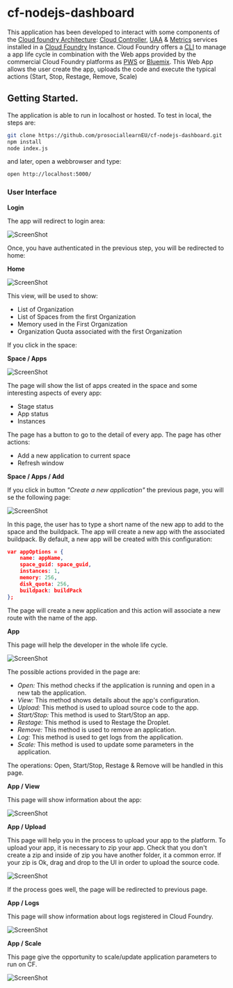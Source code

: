 # cf-nodejs-dashboard

This application has been developed to interact with some components of the <a href="https://docs.cloudfoundry.org/concepts/architecture/" target="_blank">Cloud foundry Architecture</a>: <a href="https://docs.cloudfoundry.org/concepts/architecture/cloud-controller.html" target="_blank">Cloud Controller</a>, <a href="https://docs.cloudfoundry.org/concepts/architecture/uaa.html" target="_blank">UAA</a> & <a href="https://docs.pivotal.io/pivotalcf/devguide/deploy-apps/streaming-logs.html" target="_blank">Metrics</a> services installed in a <a href="https://www.cloudfoundry.org/" target="_blank">Cloud Foundry</a> Instance. Cloud Foundry offers a <a href="https://github.com/cloudfoundry/cli" target="_blank">CLI</a> to manage a app life cycle in combination with the Web apps provided by the commercial Cloud Foundry platforms as <a href="https://run.pivotal.io/" target="_blank">PWS</a> or <a href="https://console.ng.bluemix.net/" target="_blank">Bluemix</a>. This Web App allows the user create the app, uploads the code and execute the typical actions (Start, Stop, Restage, Remove, Scale)

## Getting Started.

The application is able to run in localhost or hosted. To test in local, the steps are:

``` bash
git clone https://github.com/prosociallearnEU/cf-nodejs-dashboard.git
npm install
node index.js
```

and later, open a webbrowser and type:

``` bash
open http://localhost:5000/
```

### User Interface

**Login**

The app will redirect to login area:

![ScreenShot](https://raw.githubusercontent.com/prosociallearnEU/cf-nodejs-dashboard/master/docs/screenshots/login.png)

Once, you have authenticated in the previous step, you will be redirected to home:

**Home**

![ScreenShot](https://raw.githubusercontent.com/prosociallearnEU/cf-nodejs-dashboard/master/docs/screenshots/home.png)

This view, will be used to show:

* List of Organization
* List of Spaces from the first Organization
* Memory used in the First Organization
* Organization Quota associated with the first Organization

If you click in the space:

**Space / Apps**

![ScreenShot](https://raw.githubusercontent.com/prosociallearnEU/cf-nodejs-dashboard/master/docs/screenshots/spaceApps.png)

The page will show the list of apps created in the space and some interesting aspects of every app:

* Stage status
* App status
* Instances

The page has a button to go to the detail of every app. The page has other actions:

* Add a new application to current space
* Refresh window

**Space / Apps / Add**

If you click in button *"Create a new application"* the previous page, you will se the following page:

![ScreenShot](https://raw.githubusercontent.com/prosociallearnEU/cf-nodejs-dashboard/master/docs/screenshots/createApp.png)

In this page, the user has to type a short name of the new app to add to the space and the buildpack. The app will create a new app with the associated buildpack. By default, a new app will be created with this configuration:

``` json
var appOptions = {
    name: appName,
    space_guid: space_guid,
    instances: 1,
    memory: 256,
    disk_quota: 256,
    buildpack: buildPack
};
```

The page will create a new application and this action will associate a new route with the name of the app.

**App**

This page will help the developer in the whole life cycle.

![ScreenShot](https://raw.githubusercontent.com/prosociallearnEU/cf-nodejs-dashboard/master/docs/screenshots/app.png)

The possible actions provided in the page are:

* *Open:* This method checks if the application is running and open in a new tab the application.
* *View:* This method shows details about the app's configuration. 
* *Upload:* This method is used to upload source code to the app.
* *Start/Stop:* This method is used to Start/Stop an app.
* *Restage:* This method is used to Restage the Droplet.
* *Remove:* This method is used to remove an application.
* *Log:* This method is used to get logs from the application.
* *Scale:* This method is used to update some parameters in the application.

The operations: Open, Start/Stop, Restage & Remove will be handled in this page.

**App / View**

This page will show information about the app:

![ScreenShot](https://raw.githubusercontent.com/prosociallearnEU/cf-nodejs-dashboard/master/docs/screenshots/appView.png)

**App / Upload**

This page will help you in the process to upload your app to the platform. To upload your app, it is necessary to zip your app. Check that you don't create a zip and inside of zip you have another folder, it a common error. If your zip is Ok, drag and drop to the UI in order to upload the source code.

![ScreenShot](https://raw.githubusercontent.com/prosociallearnEU/cf-nodejs-dashboard/master/docs/screenshots/appUpload.png)

If the process goes well, the page will be redirected to previous page.

**App / Logs**

This page will show information about logs registered in Cloud Foundry.

![ScreenShot](https://raw.githubusercontent.com/prosociallearnEU/cf-nodejs-dashboard/master/docs/screenshots/appLogs.png)

**App / Scale**

This page give the opportunity to scale/update application parameters to run on CF.

![ScreenShot](https://raw.githubusercontent.com/prosociallearnEU/cf-nodejs-dashboard/master/docs/screenshots/appScale.png)











